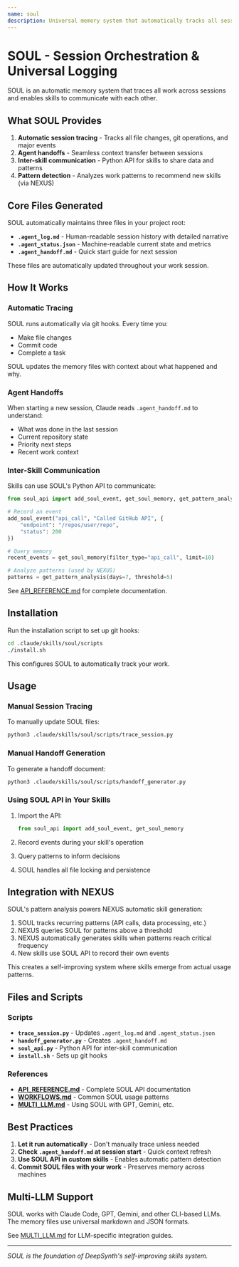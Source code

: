 ```yaml
---
name: soul
description: Universal memory system that automatically tracks all sessions, enables agent handoffs, and provides inter-skill communication through persistent logs and machine-readable state files.
---
```


# SOUL - Session Orchestration & Universal Logging

SOUL is an automatic memory system that traces all work across sessions and enables skills to communicate with each other.

## What SOUL Provides

1. **Automatic session tracing** - Tracks all file changes, git operations, and major events
2. **Agent handoffs** - Seamless context transfer between sessions
3. **Inter-skill communication** - Python API for skills to share data and patterns
4. **Pattern detection** - Analyzes work patterns to recommend new skills (via NEXUS)

## Core Files Generated

SOUL automatically maintains three files in your project root:

- **`.agent_log.md`** - Human-readable session history with detailed narrative
- **`.agent_status.json`** - Machine-readable current state and metrics
- **`.agent_handoff.md`** - Quick start guide for next session

These files are automatically updated throughout your work session.

## How It Works

### Automatic Tracing

SOUL runs automatically via git hooks. Every time you:
- Make file changes
- Commit code
- Complete a task

SOUL updates the memory files with context about what happened and why.

### Agent Handoffs

When starting a new session, Claude reads `.agent_handoff.md` to understand:
- What was done in the last session
- Current repository state
- Priority next steps
- Recent work context

### Inter-Skill Communication

Skills can use SOUL's Python API to communicate:

```python
from soul_api import add_soul_event, get_soul_memory, get_pattern_analysis

# Record an event
add_soul_event("api_call", "Called GitHub API", {
    "endpoint": "/repos/user/repo",
    "status": 200
})

# Query memory
recent_events = get_soul_memory(filter_type="api_call", limit=10)

# Analyze patterns (used by NEXUS)
patterns = get_pattern_analysis(days=7, threshold=5)
```

See [API_REFERENCE.md](references/API_REFERENCE.md) for complete documentation.

## Installation

Run the installation script to set up git hooks:

```bash
cd .claude/skills/soul/scripts
./install.sh
```

This configures SOUL to automatically track your work.

## Usage

### Manual Session Tracing

To manually update SOUL files:

```bash
python3 .claude/skills/soul/scripts/trace_session.py
```

### Manual Handoff Generation

To generate a handoff document:

```bash
python3 .claude/skills/soul/scripts/handoff_generator.py
```

### Using SOUL API in Your Skills

1. Import the API:
   ```python
   from soul_api import add_soul_event, get_soul_memory
   ```

2. Record events during your skill's operation
3. Query patterns to inform decisions
4. SOUL handles all file locking and persistence

## Integration with NEXUS

SOUL's pattern analysis powers NEXUS automatic skill generation:

1. SOUL tracks recurring patterns (API calls, data processing, etc.)
2. NEXUS queries SOUL for patterns above a threshold
3. NEXUS automatically generates skills when patterns reach critical frequency
4. New skills use SOUL API to record their own events

This creates a self-improving system where skills emerge from actual usage patterns.

## Files and Scripts

### Scripts

- **`trace_session.py`** - Updates `.agent_log.md` and `.agent_status.json`
- **`handoff_generator.py`** - Creates `.agent_handoff.md`
- **`soul_api.py`** - Python API for inter-skill communication
- **`install.sh`** - Sets up git hooks

### References

- **[API_REFERENCE.md](references/API_REFERENCE.md)** - Complete SOUL API documentation
- **[WORKFLOWS.md](references/WORKFLOWS.md)** - Common SOUL usage patterns
- **[MULTI_LLM.md](references/MULTI_LLM.md)** - Using SOUL with GPT, Gemini, etc.

## Best Practices

1. **Let it run automatically** - Don't manually trace unless needed
2. **Check `.agent_handoff.md` at session start** - Quick context refresh
3. **Use SOUL API in custom skills** - Enables automatic pattern detection
4. **Commit SOUL files with your work** - Preserves memory across machines

## Multi-LLM Support

SOUL works with Claude Code, GPT, Gemini, and other CLI-based LLMs. The memory files use universal markdown and JSON formats.

See [MULTI_LLM.md](references/MULTI_LLM.md) for LLM-specific integration guides.

---

*SOUL is the foundation of DeepSynth's self-improving skills system.*
